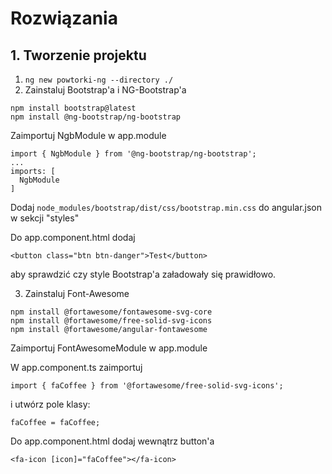 # Rozwiązania

## 1. Tworzenie projektu

1. ``` ng new powtorki-ng --directory ./ ```
1. Zainstaluj Bootstrap'a i NG-Bootstrap'a

```
npm install bootstrap@latest
npm install @ng-bootstrap/ng-bootstrap
```

Zaimportuj NgbModule w app.module
```
import { NgbModule } from '@ng-bootstrap/ng-bootstrap';
...
imports: [
  NgbModule
]
```

Dodaj
``` node_modules/bootstrap/dist/css/bootstrap.min.css ```
do angular.json w sekcji "styles"

Do app.component.html dodaj
```
<button class="btn btn-danger">Test</button>
```
aby sprawdzić czy style Bootstrap'a załadowały się prawidłowo.

3. Zainstaluj Font-Awesome
```
npm install @fortawesome/fontawesome-svg-core
npm install @fortawesome/free-solid-svg-icons
npm install @fortawesome/angular-fontawesome
```

Zaimportuj FontAwesomeModule w app.module

W app.component.ts zaimportuj
```
import { faCoffee } from '@fortawesome/free-solid-svg-icons';
```
i utwórz pole klasy:
```
faCoffee = faCoffee;
```

Do app.component.html dodaj wewnątrz button'a
```
<fa-icon [icon]="faCoffee"></fa-icon>
```
